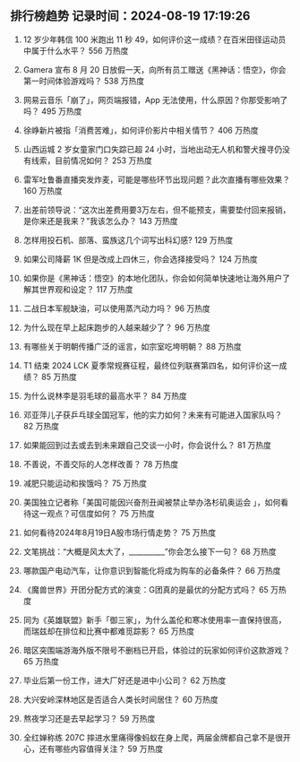
## 排行榜趋势 记录时间：2024-08-19 17:19:26
  
  1. 12 岁少年韩信 100 米跑出 11 秒 49，如何评价这一成绩？在百米田径运动员中属于什么水平？ 556 万热度
    
  2. Gamera 宣布 8 月 20 日放假一天，向所有员工赠送《黑神话：悟空》，你会第一时间体验游戏吗？ 538 万热度
    
  3. 网易云音乐「崩了」，网页端报错，App 无法使用，什么原因？你那受影响了吗？ 495 万热度
    
  4. 徐峥新片被指「消费苦难」，如何评价影片中相关情节？ 406 万热度
    
  5. 山西运城 2 岁女童家门口失踪已超 24 小时，当地出动无人机和警犬搜寻仍没有线索，目前情况如何？ 253 万热度
    
  6. 雷军吐鲁番直播突发炸麦，可能是哪些环节出现问题？此次直播有哪些效果？ 160 万热度
    
  7. 出差前领导说：“这次出差费用要3万左右，但不能预支，需要垫付回来报销，是你来还是我来？”我该怎么办？ 143 万热度
    
  8. 怎样用投石机、部落、蛮族这几个词写出科幻感? 129 万热度
    
  9. 如果公司降薪 1K 但是改成上四休三，你会选择接受吗？ 124 万热度
    
  10. 如果你是《黑神话：悟空》的本地化团队，你会如何简单快速地让海外用户了解其世界观和设定？ 117 万热度
    
  11. 二战日本军舰缺油，可以使用蒸汽动力吗？ 96 万热度
    
  12. 为什么现在早上起床跑步的人越来越少了？ 96 万热度
    
  13. 有哪些关于明朝传播广泛的谣言，如宗室吃垮明朝？ 88 万热度
    
  14. T1 结束 2024 LCK 夏季常规赛征程，最终位列联赛第四名，如何评价这一成绩？ 85 万热度
    
  15. 为什么说林李是羽毛球的最高水平？ 84 万热度
    
  16. 邓亚萍儿子获乒乓球全国冠军，他的实力如何？未来有可能进入国家队吗？ 82 万热度
    
  17. 如果能回到过去或去到未来跟自己交谈一小时，你会说什么？ 81 万热度
    
  18. 不善说，不善交际的人怎样改善？ 78 万热度
    
  19. 减肥只能运动和挨饿吗？ 75 万热度
    
  20. 美国独立记者称「美国可能因兴奋剂丑闻被禁止举办洛杉矶奥运会 」，如何看待这一观点？可信度如何？ 75 万热度
    
  21. 如何看待2024年8月19日A股市场行情走势？ 75 万热度
    
  22. 文笔挑战：“大概是风太大了，__________”你会怎么接下一句？ 68 万热度
    
  23. 哪款国产电动汽车，让你意识到智能化将成为购车的必备条件？ 66 万热度
    
  24. 《魔兽世界》开团分配方式的演变：G团真的是最优的分配方式吗？ 65 万热度
    
  25. 同为《英雄联盟》新手「御三家」，为什么盖伦和寒冰使用率一直保持很高，而瑞兹却在排位和比赛中都难觅踪影？ 65 万热度
    
  26. 暗区突围端游海外版不限号不删档已开启，体验过的玩家如何评价这款游戏？ 65 万热度
    
  27. 毕业后第一份工作，进大厂好还是进中小公司？ 62 万热度
    
  28. 大兴安岭深林地区是否适合人类长时间居住？ 60 万热度
    
  29. 熬夜学习还是去早起学习？ 59 万热度
    
  30. 全红婵称练 207C 摔进水里痛得像蚂蚁在身上爬，两届金牌都自己拿不是很开心，还有哪些内容值得关注？ 59 万热度
    